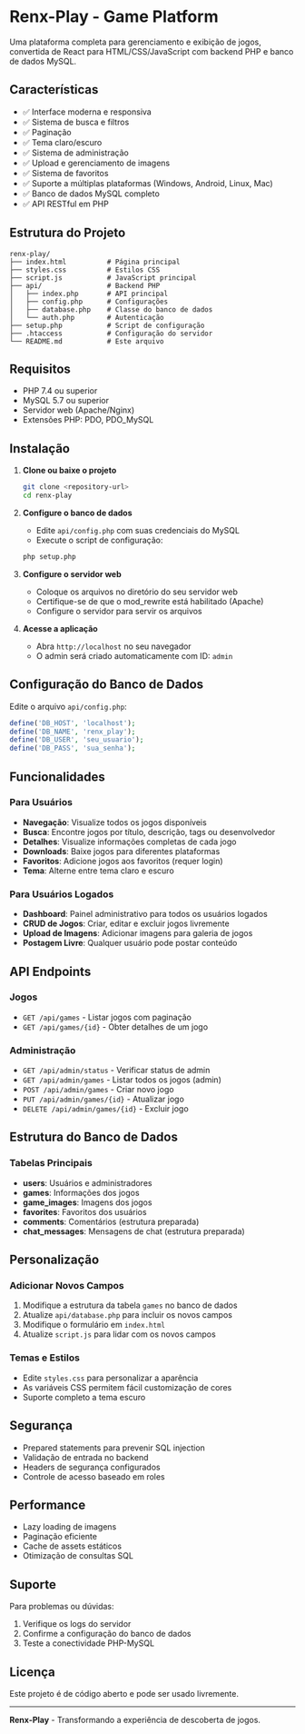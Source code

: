 # Renx-Play - Game Platform

Uma plataforma completa para gerenciamento e exibição de jogos, convertida de React para HTML/CSS/JavaScript com backend PHP e banco de dados MySQL.

## Características

- ✅ Interface moderna e responsiva
- ✅ Sistema de busca e filtros
- ✅ Paginação
- ✅ Tema claro/escuro
- ✅ Sistema de administração
- ✅ Upload e gerenciamento de imagens
- ✅ Sistema de favoritos
- ✅ Suporte a múltiplas plataformas (Windows, Android, Linux, Mac)
- ✅ Banco de dados MySQL completo
- ✅ API RESTful em PHP

## Estrutura do Projeto

```
renx-play/
├── index.html          # Página principal
├── styles.css          # Estilos CSS
├── script.js           # JavaScript principal
├── api/                # Backend PHP
│   ├── index.php       # API principal
│   ├── config.php      # Configurações
│   ├── database.php    # Classe do banco de dados
│   └── auth.php        # Autenticação
├── setup.php           # Script de configuração
├── .htaccess           # Configuração do servidor
└── README.md           # Este arquivo
```

## Requisitos

- PHP 7.4 ou superior
- MySQL 5.7 ou superior
- Servidor web (Apache/Nginx)
- Extensões PHP: PDO, PDO_MySQL

## Instalação

1. **Clone ou baixe o projeto**
   ```bash
   git clone <repository-url>
   cd renx-play
   ```

2. **Configure o banco de dados**
   - Edite `api/config.php` com suas credenciais do MySQL
   - Execute o script de configuração:
   ```bash
   php setup.php
   ```

3. **Configure o servidor web**
   - Coloque os arquivos no diretório do seu servidor web
   - Certifique-se de que o mod_rewrite está habilitado (Apache)
   - Configure o servidor para servir os arquivos

4. **Acesse a aplicação**
   - Abra `http://localhost` no seu navegador
   - O admin será criado automaticamente com ID: `admin`

## Configuração do Banco de Dados

Edite o arquivo `api/config.php`:

```php
define('DB_HOST', 'localhost');
define('DB_NAME', 'renx_play');
define('DB_USER', 'seu_usuario');
define('DB_PASS', 'sua_senha');
```

## Funcionalidades

### Para Usuários
- **Navegação**: Visualize todos os jogos disponíveis
- **Busca**: Encontre jogos por título, descrição, tags ou desenvolvedor
- **Detalhes**: Visualize informações completas de cada jogo
- **Downloads**: Baixe jogos para diferentes plataformas
- **Favoritos**: Adicione jogos aos favoritos (requer login)
- **Tema**: Alterne entre tema claro e escuro

### Para Usuários Logados
- **Dashboard**: Painel administrativo para todos os usuários logados
- **CRUD de Jogos**: Criar, editar e excluir jogos livremente
- **Upload de Imagens**: Adicionar imagens para galeria de jogos
- **Postagem Livre**: Qualquer usuário pode postar conteúdo

## API Endpoints

### Jogos
- `GET /api/games` - Listar jogos com paginação
- `GET /api/games/{id}` - Obter detalhes de um jogo

### Administração
- `GET /api/admin/status` - Verificar status de admin
- `GET /api/admin/games` - Listar todos os jogos (admin)
- `POST /api/admin/games` - Criar novo jogo
- `PUT /api/admin/games/{id}` - Atualizar jogo
- `DELETE /api/admin/games/{id}` - Excluir jogo

## Estrutura do Banco de Dados

### Tabelas Principais
- **users**: Usuários e administradores
- **games**: Informações dos jogos
- **game_images**: Imagens dos jogos
- **favorites**: Favoritos dos usuários
- **comments**: Comentários (estrutura preparada)
- **chat_messages**: Mensagens de chat (estrutura preparada)

## Personalização

### Adicionar Novos Campos
1. Modifique a estrutura da tabela `games` no banco de dados
2. Atualize `api/database.php` para incluir os novos campos
3. Modifique o formulário em `index.html`
4. Atualize `script.js` para lidar com os novos campos

### Temas e Estilos
- Edite `styles.css` para personalizar a aparência
- As variáveis CSS permitem fácil customização de cores
- Suporte completo a tema escuro

## Segurança

- Prepared statements para prevenir SQL injection
- Validação de entrada no backend
- Headers de segurança configurados
- Controle de acesso baseado em roles

## Performance

- Lazy loading de imagens
- Paginação eficiente
- Cache de assets estáticos
- Otimização de consultas SQL

## Suporte

Para problemas ou dúvidas:
1. Verifique os logs do servidor
2. Confirme a configuração do banco de dados
3. Teste a conectividade PHP-MySQL

## Licença

Este projeto é de código aberto e pode ser usado livremente.

---

**Renx-Play** - Transformando a experiência de descoberta de jogos.